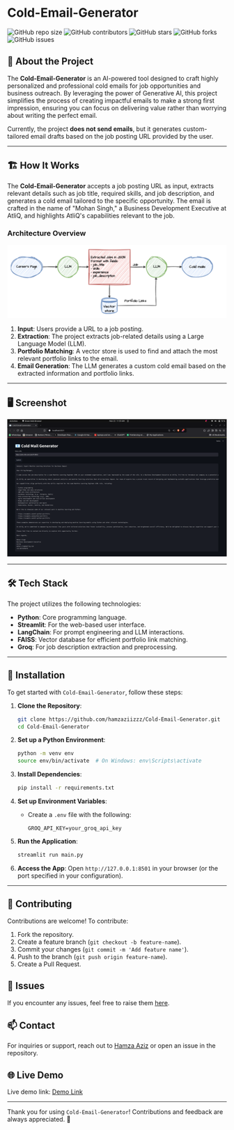 # Cold-Email-Generator

![GitHub repo size](https://img.shields.io/github/repo-size/hamzaziizzz/Cold-Email-Generator)
![GitHub contributors](https://img.shields.io/github/contributors/hamzaziizzz/Cold-Email-Generator)
![GitHub stars](https://img.shields.io/github/stars/hamzaziizzz/Cold-Email-Generator?style=social)
![GitHub forks](https://img.shields.io/github/forks/hamzaziizzz/Cold-Email-Generator?style=social)
![GitHub issues](https://img.shields.io/github/issues/hamzaziizzz/Cold-Email-Generator)

## 🚀 About the Project

The **Cold-Email-Generator** is an AI-powered tool designed to craft highly personalized and professional cold emails for job opportunities and business outreach. By leveraging the power of Generative AI, this project simplifies the process of creating impactful emails to make a strong first impression, ensuring you can focus on delivering value rather than worrying about writing the perfect email.

Currently, the project **does not send emails**, but it generates custom-tailored email drafts based on the job posting URL provided by the user.

---

## 🏗️ How It Works

The **Cold-Email-Generator** accepts a job posting URL as input, extracts relevant details such as job title, required skills, and job description, and generates a cold email tailored to the specific opportunity. The email is crafted in the name of "Mohan Singh," a Business Development Executive at AtliQ, and highlights AtliQ's capabilities relevant to the job.

### Architecture Overview

![Architecture Diagram](assets/architecture.png)

1. **Input**: Users provide a URL to a job posting.
2. **Extraction**: The project extracts job-related details using a Large Language Model (LLM).
3. **Portfolio Matching**: A vector store is used to find and attach the most relevant portfolio links to the email.
4. **Email Generation**: The LLM generates a custom cold email based on the extracted information and portfolio links.

---

## 🖥️ Screenshot

![Screenshot of Application](assets/screenshot.png)

---

## 🛠️ Tech Stack

The project utilizes the following technologies:

- **Python**: Core programming language.
- **Streamlit**: For the web-based user interface.
- **LangChain**: For prompt engineering and LLM interactions.
- **FAISS**: Vector database for efficient portfolio link matching.
- **Groq**: For job description extraction and preprocessing.

---

## 🚧 Installation

To get started with `Cold-Email-Generator`, follow these steps:

1. **Clone the Repository**:
    ```bash
    git clone https://github.com/hamzaziizzz/Cold-Email-Generator.git
    cd Cold-Email-Generator
    ```

2. **Set up a Python Environment**:
    ```bash
    python -m venv env
    source env/bin/activate  # On Windows: env\Scripts\activate
    ```

3. **Install Dependencies**:
    ```bash
    pip install -r requirements.txt
    ```

4. **Set up Environment Variables**:
    - Create a `.env` file with the following:
      ```env
      GROQ_API_KEY=your_groq_api_key
      ```

5. **Run the Application**:
    ```bash
    streamlit run main.py
    ```

6. **Access the App**:
   Open `http://127.0.0.1:8501` in your browser (or the port specified in your configuration).

---

## 🤝 Contributing

Contributions are welcome! To contribute:

1. Fork the repository.
2. Create a feature branch (`git checkout -b feature-name`).
3. Commit your changes (`git commit -m 'Add feature name'`).
4. Push to the branch (`git push origin feature-name`).
5. Create a Pull Request.

## 🐛 Issues

If you encounter any issues, feel free to raise them [here](https://github.com/hamzaziizzz/Cold-Email-Generator/issues).

## 📫 Contact

For inquiries or support, reach out to [Hamza Aziz](https://github.com/hamzaziizzz) or open an issue in the repository.

## 🌐 Live Demo

Live demo link:
[Demo Link](https://cold-email-generation.streamlit.app/)

---

Thank you for using `Cold-Email-Generator`! Contributions and feedback are always appreciated. 🚀
